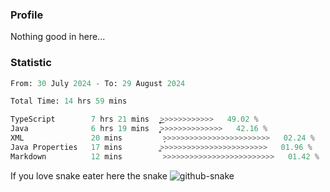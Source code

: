 ### Profile 

Nothing good in here...

### Statistic
<!--START_SECTION:waka-->

```python
From: 30 July 2024 - To: 29 August 2024

Total Time: 14 hrs 59 mins

TypeScript        7 hrs 21 mins   ͎͎͎͎͎͎͎͎͎͎͎͎͜>>>>>>>>>>>>   49.02 %
Java              6 hrs 19 mins   ͎͎͎͎͎͎͎͎͎͎̦>>>>>>>>>>>>>>   42.16 %
XML               20 mins         ̦>>>>>>>>>>>>>>>>>>>>>>>>   02.24 %
Java Properties   17 mins         ͚>>>>>>>>>>>>>>>>>>>>>>>>   01.96 %
Markdown          12 mins         >>>>>>>>>>>>>>>>>>>>>>>>>   01.42 %
```

<!--END_SECTION:waka-->

If you love snake eater here the snake 
<picture>
  <source media="(prefers-color-scheme: dark)" srcset="https://github.com/pradana4648/pradana4648/blob/c0566a83ca6ea5f2e46bab00e717c4c82b4b5c4c/github-contribution-grid-snake-dark.svg" />
  <source media="(prefers-color-scheme: light)" srcset="https://github.com/pradana4648/pradana4648/blob/c0566a83ca6ea5f2e46bab00e717c4c82b4b5c4c/github-contribution-grid-snake.svg" />
  <img alt="github-snake" src="https://github.com/pradana4648/pradana4648/blob/c0566a83ca6ea5f2e46bab00e717c4c82b4b5c4c/github-contribution-grid-snake.svg" />
</picture>
